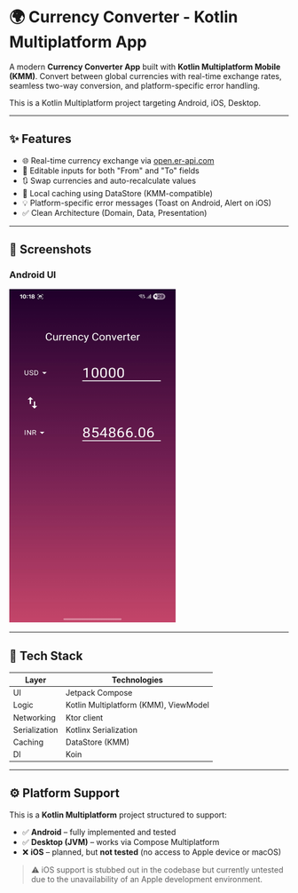 # 🌍 Currency Converter - Kotlin Multiplatform App

A modern **Currency Converter App** built with **Kotlin Multiplatform Mobile (KMM)**. Convert between global currencies with real-time exchange rates, seamless two-way conversion, and platform-specific error handling.

This is a Kotlin Multiplatform project targeting Android, iOS, Desktop.

---

## ✨ Features

- 🌐 Real-time currency exchange via [open.er-api.com](https://open.er-api.com/v6/latest/USD)
- 🔁 Editable inputs for both "From" and "To" fields
- 🔃 Swap currencies and auto-recalculate values
- 💾 Local caching using DataStore (KMM-compatible)
- 💡 Platform-specific error messages (Toast on Android, Alert on iOS)
- ✅ Clean Architecture (Domain, Data, Presentation)

---

## 📸 Screenshots

### Android UI

<img src="assets/screenshots/Screenshot_20250705_221813_Currency_Converter.jpg" width="300" height="600" />

---

## 🧱 Tech Stack

| Layer         | Technologies |
|--------------|--------------|
| UI           | Jetpack Compose |
| Logic        | Kotlin Multiplatform (KMM), ViewModel |
| Networking   | Ktor client |
| Serialization| Kotlinx Serialization |
| Caching      | DataStore (KMM) |
| DI           | Koin |

---

## ⚙️ Platform Support

This is a **Kotlin Multiplatform** project structured to support:

- ✅ **Android** – fully implemented and tested
- ✅ **Desktop (JVM)** – works via Compose Multiplatform
- ❌ **iOS** – planned, but **not tested** (no access to Apple device or macOS)

> ⚠️ iOS support is stubbed out in the codebase but currently untested due to the unavailability of an Apple development environment.

